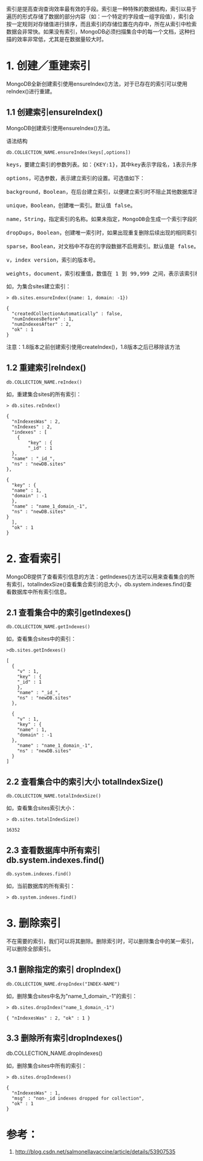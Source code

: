 索引是提高查询查询效率最有效的手段。索引是一种特殊的数据结构，索引以易于遍历的形式存储了数据的部分内容（如：一个特定的字段或一组字段值），索引会按一定规则对存储值进行排序，而且索引的存储位置在内存中，所在从索引中检索数据会非常快。如果没有索引，MongoDB必须扫描集合中的每一个文档，这种扫描的效率非常低，尤其是在数据量较大时。

# 1. 创建／重建索引
   MongoDB全新创建索引使用ensureIndex()方法，对于已存在的索引可以使用reIndex()进行重建。

## 1.1 创建索引ensureIndex()
MongoDB创建索引使用ensureIndex()方法。

语法结构
```
db.COLLECTION_NAME.ensureIndex(keys[,options])
```
<pre>
keys，要建立索引的参数列表。如：{KEY:1}，其中key表示字段名，1表示升序排序，也可使用使用数字-1降序。

options，可选参数，表示建立索引的设置。可选值如下：

background，Boolean，在后台建立索引，以便建立索引时不阻止其他数据库活动。默认值 false。

unique，Boolean，创建唯一索引。默认值 false。

name，String，指定索引的名称。如果未指定，MongoDB会生成一个索引字段的名称和排序顺序串联。

dropDups，Boolean，创建唯一索引时，如果出现重复删除后续出现的相同索引，只保留第一个。

sparse，Boolean，对文档中不存在的字段数据不启用索引。默认值是 false。

v，index version，索引的版本号。

weights，document，索引权重值，数值在 1 到 99,999 之间，表示该索引相对于其他索引字段的得分权重。
</pre>

如，为集合sites建立索引：
```
> db.sites.ensureIndex({name: 1, domain: -1})

{
  "createdCollectionAutomatically" : false,
  "numIndexesBefore" : 1,
  "numIndexesAfter" : 2,
  "ok" : 1
}
```
注意：1.8版本之前创建索引使用createIndex()，1.8版本之后已移除该方法

## 1.2 重建索引reIndex()
```
db.COLLECTION_NAME.reIndex()
```
如，重建集合sites的所有索引：
```
> db.sites.reIndex()

{
  "nIndexesWas" : 2,
  "nIndexes" : 2,
  "indexes" : [
    {
        "key" : {
        "_id" : 1
  },
  "name" : "_id_",
  "ns" : "newDB.sites"
},

{
  "key" : {
  "name" : 1,
  "domain" : -1
  },
  "name" : "name_1_domain_-1",
  "ns" : "newDB.sites"
}
  ],
  "ok" : 1
}
```

# 2. 查看索引
MongoDB提供了查看索引信息的方法：getIndexes()方法可以用来查看集合的所有索引，totalIndexSize()查看集合索引的总大小，db.system.indexes.find()查看数据库中所有索引信息。

## 2.1 查看集合中的索引getIndexes()
```
db.COLLECTION_NAME.getIndexes()
```
如，查看集合sites中的索引：
```
>db.sites.getIndexes()

[
  {
    "v" : 1,
    "key" : {
    "_id" : 1
    },
    "name" : "_id_",
    "ns" : "newDB.sites"
  },

  {
    "v" : 1,
    "key" : {
    "name" : 1,
    "domain" : -1
  },
    "name" : "name_1_domain_-1",
    "ns" : "newDB.sites"
  }
]
```

## 2.2 查看集合中的索引大小 totalIndexSize()
```
db.COLLECTION_NAME.totalIndexSize()
```
如，查看集合sites索引大小：
```
> db.sites.totalIndexSize()

16352
```

## 2.3 查看数据库中所有索引 db.system.indexes.find()
```
db.system.indexes.find()
```
如，当前数据库的所有索引：
```
> db.system.indexes.find()
```

# 3. 删除索引
不在需要的索引，我们可以将其删除。删除索引时，可以删除集合中的某一索引，可以删除全部索引。

## 3.1 删除指定的索引 dropIndex()
```
db.COLLECTION_NAME.dropIndex("INDEX-NAME")
```
如，删除集合sites中名为"name_1_domain_-1"的索引：
```
> db.sites.dropIndex("name_1_domain_-1")

{ "nIndexesWas" : 2, "ok" : 1 }
```

## 3.3 删除所有索引dropIndexes()
db.COLLECTION_NAME.dropIndexes()

如，删除集合sites中所有的索引：
```
> db.sites.dropIndexes()

{
  "nIndexesWas" : 1,
  "msg" : "non-_id indexes dropped for collection",
  "ok" : 1
}
```

# 参考：

1. http://blog.csdn.net/salmonellavaccine/article/details/53907535